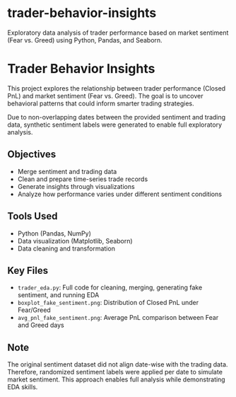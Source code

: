 # trader-behavior-insights
Exploratory data analysis of trader performance based on market sentiment (Fear vs. Greed) using Python, Pandas, and Seaborn.
# Trader Behavior Insights

This project explores the relationship between trader performance (Closed PnL) and market sentiment (Fear vs. Greed). The goal is to uncover behavioral patterns that could inform smarter trading strategies.

Due to non-overlapping dates between the provided sentiment and trading data, synthetic sentiment labels were generated to enable full exploratory analysis.

## Objectives

- Merge sentiment and trading data
- Clean and prepare time-series trade records
- Generate insights through visualizations
- Analyze how performance varies under different sentiment conditions

## Tools Used

- Python (Pandas, NumPy)
- Data visualization (Matplotlib, Seaborn)
- Data cleaning and transformation

## Key Files

- `trader_eda.py`: Full code for cleaning, merging, generating fake sentiment, and running EDA
- `boxplot_fake_sentiment.png`: Distribution of Closed PnL under Fear/Greed
- `avg_pnl_fake_sentiment.png`: Average PnL comparison between Fear and Greed days

## Note

The original sentiment dataset did not align date-wise with the trading data. Therefore, randomized sentiment labels were applied per date to simulate market sentiment. This approach enables full analysis while demonstrating EDA skills.



